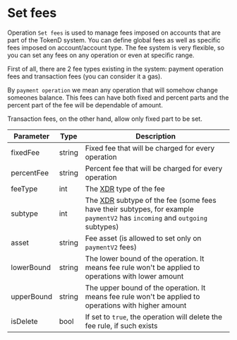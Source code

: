 # Set fees

Operation `Set fees` is used to manage fees imposed on accounts that are part of the TokenD system. You 
can define global fees as well as specific fees imposed on account/account type. The fee system is very flexible,
so you can set any fees on any operation or even at specific range.

First of all, there are 2 fee types existing in the system: payment operation fees and transaction fees 
(you can consider it a gas). 

By `payment operation` we mean any operation that will somehow change someones balance. This fees can have both
fixed and percent parts and the percent part of the fee will be dependable of amount.

Transaction fees, on the other hand, allow only fixed part to be set. 

| Parameter    | Type   | Description           |
|--------------|--------|-----------------------|
| fixedFee     | string | Fixed fee that will be charged for every operation |
| percentFee   | string | Percent fee that will be charged for every operation |
| feeType      | int    | The [XDR][xdr] type of the fee |
| subtype      | int    | The [XDR][xdr] subtype of the fee (some fees have their subtypes, for example `paymentV2` has `incoming` and `outgoing` subtypes) |
| asset        | string | Fee asset (is allowed to set only on `paymentV2` fees) |
| lowerBound   | string | The lower bound of the operation. It means fee rule won't be applied to operations with lower amount |
| upperBound   | string | The upper bound of the operation. It means fee rule won't be applied to operations with higher amount |
| isDelete     | bool   | If set to `true`, the operation will delete the fee rule, if such exists |


[xdr]: /operations/xdr_enums.md